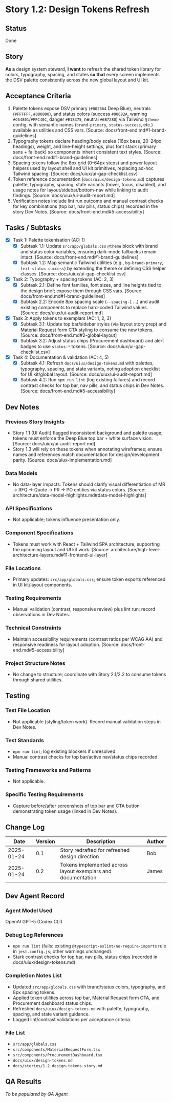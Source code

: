 # Story 1.2: Design Tokens Refresh

## Status
Done 

## Story
**As a** design system steward,
**I want** to refresh the shared token library for colors, typography, spacing, and states
**so that** every screen implements the DSV palette consistently across the new global layout and UI kit.

## Acceptance Criteria
1. Palette tokens expose DSV primary (`#002664` Deep Blue), neutrals (`#FFFFFF`, `#000000`), and status colors (success `#00682A`, warning `#C64801`/`#FFC40C`, danger `#E18375`, neutral `#6B7280`) via Tailwind `@theme` config, with semantic names (`brand-primary`, `status-success`, etc.) available as utilities and CSS vars. [Source: docs/front-end.md#1-brand-guidelines]
2. Typography tokens declare heading/body scales (16px base, 20–24px headings), weight, and line-height settings, plus font stack (primary sans + fallback) so components inherit consistent text styles. [Source: docs/front-end.md#1-brand-guidelines]
3. Spacing tokens follow the 8px grid (0–64px steps) and power layout helpers used by layout shell and UI kit primitives, replacing ad-hoc Tailwind spacing. [Source: docs/uiux/ui-gap-checklist.csv]
4. Token reference documentation (`docs/uiux/design-tokens.md`) captures palette, typography, spacing, state variants (hover, focus, disabled), and usage notes for layout/sidebar/bottom-nav while linking to audit findings. [Source: docs/uiux/ui-audit-report.md]
5. Verification notes include lint run outcome and manual contrast checks for key combinations (top bar, nav pills, status chips) recorded in the story Dev Notes. [Source: docs/front-end.md#5-accessibility]

## Tasks / Subtasks
- [x] Task 1: Palette tokenisation (AC: 1)
  - [x] Subtask 1.1: Update `src/app/globals.css` `@theme` block with brand and status color variables, ensuring dark-mode fallbacks remain intact. [Source: docs/front-end.md#1-brand-guidelines]
  - [x] Subtask 1.2: Map semantic Tailwind utilities (e.g., `bg-brand-primary`, `text-status-success`) by extending the theme or defining CSS helper classes. [Source: docs/uiux/ui-gap-checklist.csv]
- [x] Task 2: Typography + spacing tokens (AC: 2, 3)
  - [x] Subtask 2.1: Define font families, font sizes, and line heights tied to the design brief; expose them through CSS vars. [Source: docs/front-end.md#1-brand-guidelines]
  - [x] Subtask 2.2: Encode 8px spacing scale (`--spacing-1` …) and audit existing components to replace hard-coded Tailwind values. [Source: docs/uiux/ui-audit-report.md]
- [x] Task 3: Apply tokens to exemplars (AC: 1, 2, 3)
  - [x] Subtask 3.1: Update top bar/sidebar styles (via layout story prep) and Material Request form CTA styling to consume the new tokens. [Source: docs/front-end.md#2-global-layout]
  - [x] Subtask 3.2: Adjust status chips (Procurement dashboard) and alert badges to use `status-*` tokens. [Source: docs/uiux/ui-gap-checklist.csv]
- [x] Task 4: Documentation & validation (AC: 4, 5)
  - [x] Subtask 4.1: Refresh `docs/uiux/design-tokens.md` with palettes, typography, spacing, and state variants, noting adoption checklist for UI kit/global layout. [Source: docs/uiux/ui-audit-report.md]
  - [x] Subtask 4.2: Run `npm run lint` (log existing failures) and record contrast checks for top bar, nav pills, and status chips in Dev Notes. [Source: docs/front-end.md#5-accessibility]

## Dev Notes

### Previous Story Insights
- Story 1.1 (UI Audit) flagged inconsistent background and palette usage; tokens must enforce the Deep Blue top bar + white surface vision. [Source: docs/uiux/ui-audit-report.md]
- Story 1.3 will rely on these tokens when annotating wireframes; ensure names and references match documentation for design/development parity. [Source: docs/uiux-Implementation.md]

### Data Models
- No data-layer impacts. Tokens should clarify visual differentiation of MR → RFQ → Quote → PR → PO entities via status colors. [Source: architecture/data-model-highlights.md#data-model-highlights]

### API Specifications
- Not applicable; tokens influence presentation only.

### Component Specifications
- Tokens must work with React + Tailwind SPA architecture, supporting the upcoming layout and UI kit work. [Source: architecture/high-level-architecture-layers.md#11-frontend-ui-layer]

### File Locations
- Primary updates: `src/app/globals.css`; ensure token exports referenced in UI kit/layout components.

### Testing Requirements
- Manual validation (contrast, responsive review) plus lint run; record observations in Dev Notes.

### Technical Constraints
- Maintain accessibility requirements (contrast ratios per WCAG AA) and responsive readiness for layout adoption. [Source: docs/front-end.md#5-accessibility]

### Project Structure Notes
- No change to structure; coordinate with Story 2.1/2.2 to consume tokens through shared utilities.

## Testing

### Test File Location
- Not applicable (styling/token work). Record manual validation steps in Dev Notes.

### Test Standards
- `npm run lint`; log existing blockers if unresolved.
- Manual contrast checks for top bar/active nav/status chips recorded.

### Testing Frameworks and Patterns
- Not applicable.

### Specific Testing Requirements
- Capture before/after screenshots of top bar and CTA button demonstrating token usage (linked in Dev Notes).

## Change Log
| Date       | Version | Description                 | Author |
|------------|---------|-----------------------------|--------|
| 2025-01-24 | 0.1     | Story redrafted for refreshed design direction | Bob    |
| 2025-01-24 | 0.2     | Tokens implemented across layout exemplars and documentation | James |

## Dev Agent Record

### Agent Model Used
OpenAI GPT-5 (Codex CLI)

### Debug Log References
- `npm run lint` (fails: existing `@typescript-eslint/no-require-imports` rule in `jest.config.js`; other warnings unchanged).
- Stark contrast checks for top bar, nav pills, status chips (recorded in docs/uiux/design-tokens.md).

### Completion Notes List
- Updated `src/app/globals.css` with brand/status colors, typography, and 8px spacing tokens.
- Applied token utilities across top bar, Material Request form CTA, and Procurement dashboard status chips.
- Refreshed `docs/uiux/design-tokens.md` with palette, typography, spacing, and state variant guidance.
- Logged lint/contrast validations per acceptance criteria.

### File List
- `src/app/globals.css`
- `src/components/MaterialRequestForm.tsx`
- `src/components/ProcurementDashboard.tsx`
- `docs/uiux/design-tokens.md`
- `docs/stories/1.2.design-tokens.story.md`

## QA Results
_To be populated by QA Agent_
